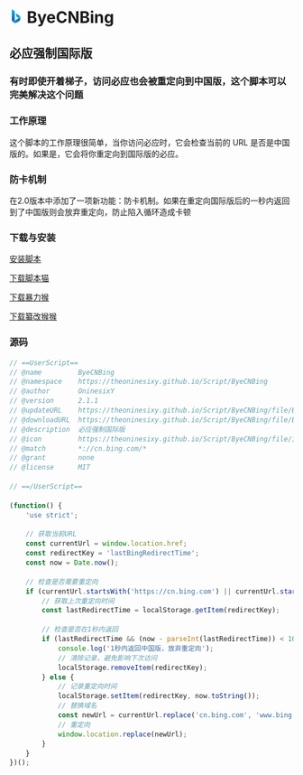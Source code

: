 # ![icon](file/icon.svg) ByeCNBing

## 必应强制国际版

### 有时即使开着梯子，访问必应也会被重定向到中国版，这个脚本可以完美解决这个问题

### 工作原理

这个脚本的工作原理很简单，当你访问必应时，它会检查当前的 URL 是否是中国版的。如果是，它会将你重定向到国际版的必应。

### 防卡机制

在2.0版本中添加了一项新功能：防卡机制。如果在重定向国际版后的一秒内返回到了中国版则会放弃重定向，防止陷入循环造成卡顿

### 下载与安装

[安装脚本](https://theoninesixy.github.io/Script/ByeCNBing/file/ByeCNBing.user.js)

[下载脚本猫](https://docs.scriptcat.org)

[下载暴力猴](https://violentmonkey.github.io/)

[下载纂改猴猴](https://www.tampermonkey.net/)

### 源码

~~~JavaScript
// ==UserScript==
// @name         ByeCNBing
// @namespace    https://theoninesixy.github.io/Script/ByeCNBing
// @author       OninesixY
// @version      2.1.1
// @updateURL    https://theoninesixy.github.io/Script/ByeCNBing/file/ByeCNBing.user.js
// @downloadURL  https://theoninesixy.github.io/Script/ByeCNBing/file/ByeCNBing.user.js
// @description  必应强制国际版
// @icon         https://theoninesixy.github.io/Script/ByeCNBing/file/icon.svg
// @match        *://cn.bing.com/*
// @grant        none
// @license      MIT

// ==/UserScript==

(function() {
    'use strict';

    // 获取当前URL
    const currentUrl = window.location.href;
    const redirectKey = 'lastBingRedirectTime';
    const now = Date.now();

    // 检查是否需要重定向
    if (currentUrl.startsWith('https://cn.bing.com') || currentUrl.startsWith('http://cn.bing.com')) {
        // 获取上次重定向时间
        const lastRedirectTime = localStorage.getItem(redirectKey);

        // 检查是否在1秒内返回
        if (lastRedirectTime && (now - parseInt(lastRedirectTime)) < 1000) {
            console.log('1秒内返回中国版，放弃重定向');
            // 清除记录，避免影响下次访问
            localStorage.removeItem(redirectKey);
        } else {
            // 记录重定向时间
            localStorage.setItem(redirectKey, now.toString());
            // 替换域名
            const newUrl = currentUrl.replace('cn.bing.com', 'www.bing.com');
            // 重定向
            window.location.replace(newUrl);
        }
    }
})();

~~~
